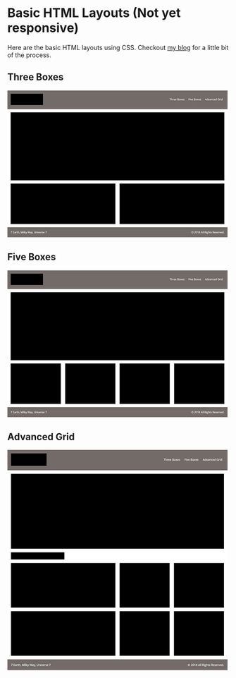 # Basic HTML Layouts (Not yet responsive)
Here are the basic HTML layouts using CSS. Checkout [my blog](http://blog.jeffreynerona.com) for a little bit of the process.

## Three Boxes
![jeffreynerona|three-boxes](https://raw.githubusercontent.com/jeffreynerona/basic-html-layouts/master/screenshot/three-boxes.jpg)

## Five Boxes
![jeffreynerona|three-boxes](https://raw.githubusercontent.com/jeffreynerona/basic-html-layouts/master/screenshot/five-boxes.jpg)

## Advanced Grid
![jeffreynerona|three-boxes](https://raw.githubusercontent.com/jeffreynerona/basic-html-layouts/master/screenshot/advanced-grid.jpg)